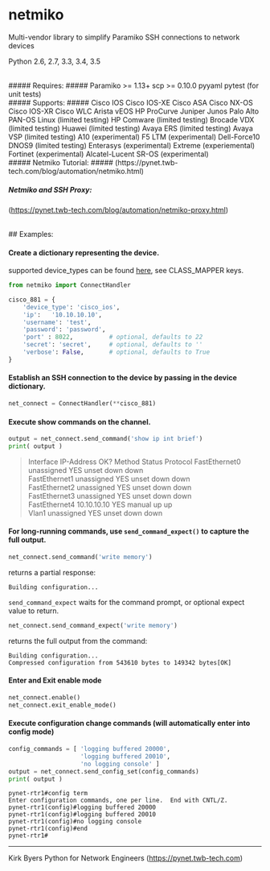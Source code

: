 netmiko
=======

Multi-vendor library to simplify Paramiko SSH connections to network devices

Python 2.6, 2.7, 3.3, 3.4, 3.5  
  
<br>
##### Requires: #####
Paramiko >= 1.13+  
scp >= 0.10.0  
pyyaml  
pytest (for unit tests)   
  
  
<br>
##### Supports: #####
Cisco IOS  
Cisco IOS-XE  
Cisco ASA  
Cisco NX-OS  
Cisco IOS-XR  
Cisco WLC  
Arista vEOS  
HP ProCurve  
Juniper Junos  
Palo Alto PAN-OS  
Linux (limited testing)  
HP Comware (limited testing)  
Brocade VDX (limited testing)  
Huawei (limited testing)  
Avaya ERS (limited testing)  
Avaya VSP (limited testing)  
A10 (experimental)  
F5 LTM (experimental)  
Dell-Force10 DNOS9 (limited testing)  
Enterasys (experimental)  
Extreme (experiemental)  
Fortinet (experimental)  
Alcatel-Lucent SR-OS (experimental)  

   
<br>
##### Netmiko Tutorial: #####
(https://pynet.twb-tech.com/blog/automation/netmiko.html)

##### Netmiko and SSH Proxy: #####
(https://pynet.twb-tech.com/blog/automation/netmiko-proxy.html)

  
<br>
## Examples:

#### Create a dictionary representing the device.

supported device_types can be found [here](https://github.com/ktbyers/netmiko/blob/master/netmiko/ssh_dispatcher.py), see CLASS_MAPPER keys.
```py
from netmiko import ConnectHandler

cisco_881 = {
    'device_type': 'cisco_ios',
    'ip':   '10.10.10.10',
    'username': 'test',
    'password': 'password',
    'port' : 8022,          # optional, defaults to 22
    'secret': 'secret',     # optional, defaults to ''
    'verbose': False,       # optional, defaults to True
}

```

#### Establish an SSH connection to the device by passing in the device dictionary.
```py
net_connect = ConnectHandler(**cisco_881)
```

#### Execute show commands on the channel.
```py
output = net_connect.send_command('show ip int brief')
print( output )
```
>Interface                  IP-Address      OK? Method Status                Protocol
>FastEthernet0              unassigned      YES unset  down                  down    
>FastEthernet1              unassigned      YES unset  down                  down    
>FastEthernet2              unassigned      YES unset  down                  down    
>FastEthernet3              unassigned      YES unset  down                  down    
>FastEthernet4              10.10.10.10     YES manual up                    up      
>Vlan1                      unassigned      YES unset  down                  down    

#### For long-running commands, use `send_command_expect()` to capture the full output.
```py
net_connect.send_command('write memory')
```
returns a partial response:
```
Building configuration...
```
`send_command_expect` waits for the command prompt, or optional expect value to return.
```py
net_connect.send_command_expect('write memory')
```
returns the full output from the command:
```
Building configuration...
Compressed configuration from 543610 bytes to 149342 bytes[OK]
```


#### Enter and Exit enable mode
```py
net_connect.enable()
net_connect.exit_enable_mode()
```
#### Execute configuration change commands (will automatically enter into config mode)
```py
config_commands = [ 'logging buffered 20000', 
                    'logging buffered 20010', 
                    'no logging console' ]
output = net_connect.send_config_set(config_commands)
print( output )
```
```
pynet-rtr1#config term
Enter configuration commands, one per line.  End with CNTL/Z.
pynet-rtr1(config)#logging buffered 20000
pynet-rtr1(config)#logging buffered 20010
pynet-rtr1(config)#no logging console
pynet-rtr1(config)#end
pynet-rtr1#
```

---    
Kirk Byers
Python for Network Engineers
(https://pynet.twb-tech.com) 
